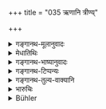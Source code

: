 +++
title = "035 ऋणानि त्रीण्य्"

+++

<details><summary>गङ्गानथ-मूलानुवादः</summary>

One shall turn his mind towards Liberation only after having paid off the three debts; without having paid them, if he seeks for Liberation, he sinks downwards.—(35)
</details>

<details><summary>मेधातिथिः</summary>

अपाकरणम् ऋणसंशुद्धिः । **मनो मोक्षे नेवेशयेत्** । मोक्षशब्देन प्रव्रज्याश्रमो लक्ष्यते । तत्र प्राधान्येन मोक्षैकफलतोच्यते । न तथान्येष्व् आश्रमेषु । ततो मोक्षः परिव्राज्या ॥ ६.३५ ॥

_कानि पुनस् तानि त्रीणि ऋणान्य् अत आह ।_
</details>

<details><summary>गङ्गानथ-भाष्यानुवादः</summary>

‘*Paying off*’— Clearing off the debt.

‘*One shall turn his mind towards Liberation*’.—The term ‘liberation’ here indicates the stage of Renunciation; it is this stage that is spoken of as the principal path which leads to Liberation only; not so the other stages (which lead to other results also); hence ‘*liberation*’ means the *Stage of Renunciation*.—(35).
</details>

<details><summary>गङ्गानथ-टिप्पन्यः</summary>

This verse is quoted in *Mitākṣarā* (on 3.57), to the effect that until
one has begotten offsprings he is not entitled to the life of
Renunciation;—in *Vidhānapārijāta* (II, p. 373);—in *Hemādri* (Kāla, p.
808), which says that ‘*mokṣa*’ here stands for *jñāna*, knowledge, as
is clear from the use of the term ‘*sevamānaḥ*’—and in
*Yatidharmasaṅgraha* (p. 3) along with the next verse (see below).
</details>

<details><summary>गङ्गानथ-तुल्य-वाक्यानि</summary>

*Smṛtyantara* (Aparārka, p. 966).—‘Having paid off the three debts,
being freed from all motions of *I* and *mine*, the Brāhmaṇa, the
Kṣatriya and the Vaiśya may go forth from the house.’
</details>

<details><summary>भारुचिः</summary>

035	When he has paid the three debts, let him apply his mind to (the attainment of) final liberation; he who seeks it without having paid (his debts) sinks downwards.
</details>

<details><summary>Bühler</summary>

035	When he has paid the three debts, let him apply his mind to (the attainment of) final liberation; he who seeks it without having paid (his debts) sinks downwards.
</details>
